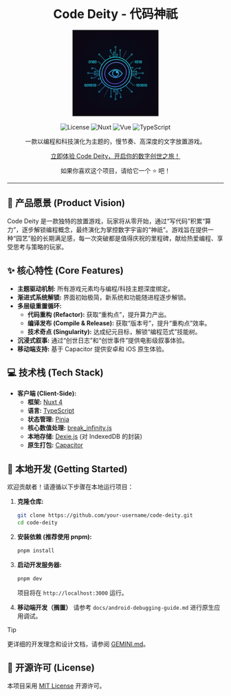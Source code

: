 <h1 align="center">Code Deity - 代码神祇</h1>

<p align="center"><img src="./public/theme-logo.png" alt="Code Deity Logo" width="200"></p>

<p align="center">
  <img src="https://img.shields.io/badge/license-MIT-blue.svg" alt="License">
  <img src="https://img.shields.io/badge/Nuxt-4.x-green.svg" alt="Nuxt">
  <img src="https://img.shields.io/badge/Vue-3.x-brightgreen.svg" alt="Vue">
  <img src="https://img.shields.io/badge/TypeScript-5.x-blue.svg" alt="TypeScript">
</p>

<p align="center">
  一款以编程和科技演化为主题的，慢节奏、高深度的文字放置游戏。
</p>

<p align="center">
  <a href="https://code-deity.stormlee.asia/" target="_blank">立即体验 Code Deity，开启你的数字创世之旅！</a>
</p>

<p align="center"> 如果你喜欢这个项目，请给它一个 ⭐ 吧！</p>

---

## 🌌 产品愿景 (Product Vision)

Code Deity 是一款独特的放置游戏，玩家将从零开始，通过“写代码”积累“算力”，逐步解锁编程概念，最终演化为掌控数字宇宙的“神祇”。游戏旨在提供一种“园艺”般的长期满足感，每一次突破都是值得庆祝的里程碑，献给热爱编程、享受思考与策略的玩家。

## ✨ 核心特性 (Core Features)

- **主题驱动机制:** 所有游戏元素均与编程/科技主题深度绑定。
- **渐进式系统解锁:** 界面初始极简，新系统和功能随进程逐步解锁。
- **多层级重置循环:**
  - **代码重构 (Refactor):** 获取“重构点”，提升算力产出。
  - **编译发布 (Compile & Release):** 获取“版本号”，提升“重构点”效率。
  - **技术奇点 (Singularity):** 达成纪元目标，解锁“编程范式”技能树。
- **沉浸式叙事:** 通过“创世日志”和“创世事件”提供电影级叙事体验。
- **移动端支持:** 基于 Capacitor 提供安卓和 iOS 原生体验。

## 💻 技术栈 (Tech Stack)

- **客户端 (Client-Side):**
  - **框架:** [Nuxt 4](https://nuxt.com/)
  - **语言:** [TypeScript](https://www.typescriptlang.org/)
  - **状态管理:** [Pinia](https://pinia.vuejs.org/)
  - **核心数值处理:** [break_infinity.js](https://github.com/Patashu/break_infinity.js)
  - **本地存储:** [Dexie.js](https://dexie.org/) (对 IndexedDB 的封装)
  - **原生打包:** [Capacitor](https://capacitorjs.com/)

## 🚀 本地开发 (Getting Started)

欢迎贡献者！请遵循以下步骤在本地运行项目：

1.  **克隆仓库:**

    ```bash
    git clone https://github.com/your-username/code-deity.git
    cd code-deity
    ```

2.  **安装依赖 (推荐使用 pnpm):**

    ```bash
    pnpm install
    ```

3.  **启动开发服务器:**

    ```bash
    pnpm dev
    ```

    项目将在 `http://localhost:3000` 运行。

4.  **移动端开发（搁置）**
    请参考 `docs/android-debugging-guide.md` 进行原生应用调试。

> [!TIP]
> 更详细的开发理念和设计文档，请参阅 [GEMINI.md](GEMINI.md)。

## 📜 开源许可 (License)

本项目采用 [MIT License](LICENSE) 开源许可。
